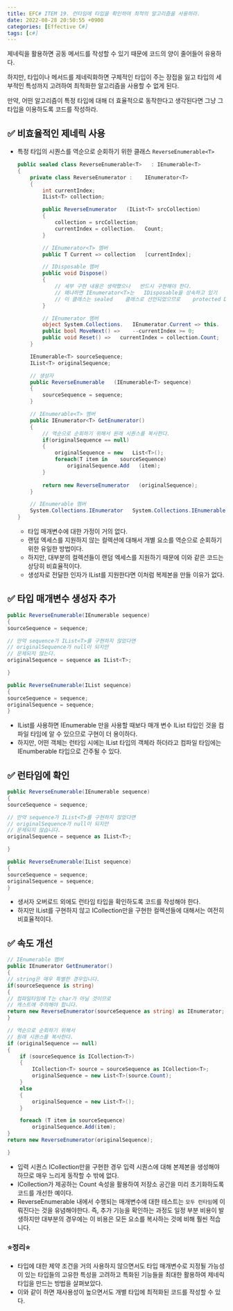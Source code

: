 ```yaml
---
title: EFC# ITEM 19. 런타임에 타입을 확인하여 최적의 알고리즘을 사용하라.
date: 2022-08-28 20:50:55 +0900
categories: [Effective C#]
tags: [c#]
---
```


제네릭을 활용하면 공동 메서드를 작성할 수 있기 때문에 코드의 양이 줄어들어 유용하다.

하지만, 타입이나 메서드를 제네릭화하면 구체적인 타입이 주는 장접을 잃고 타입의 세부적인 특성까지 고려하여 최적화한 알고리즘을 사용할 수 없게 된다.

만약, 어떤 알고리즘이 특정 타입에 대해 더 효율적으로 동작한다고 생각된다면 그냥 그 타입을 이용하도록 코드를 작성하라.

## ✅ 비효율적인 제네릭 사용
- 특정 타입의 시퀀스를 역순으로 순회하기 위한 클래스 `ReverseEnumerable<T>`
  ```csharp
  public sealed class ReverseEnumerable<T>   : IEnumerable<T>
  {
      private class ReverseEnumerator :    IEnumerator<T>
      {
          int currentIndex;
          IList<T> collection;
  
          public ReverseEnumerator   (IList<T> srcCollection)
          {
              collection = srcCollection;
              currentIndex = collection.   Count;
          }
  
          // IEnumerator<T> 멤버
          public T Current => collection   [currentIndex];
  
          // IDisposable 멤버
          public void Dispose()
          {
              // 세부 구현 내용은 생략했으나   반드시 구현해야 한다.
              // 왜냐하면 IEnumerator<T>는   IDisposable을 상속하고 있기   때문이다.
              // 이 클래스는 sealed    클래스로 선언되었으므로    protected Dispose() 메서드는   필요 없다.
          }
  
          // IEnumerator 멤버
          object System.Collections.   IEnumerator.Current => this.   Current;
          public bool MoveNext() =>    --currentIndex >= 0;       
          public void Reset() =>   currentIndex = collection.Count;
      }
  
      IEnumerable<T> sourceSequence;
      IList<T> originalSequence;
  
      // 생성자
      public ReverseEnumerable   (IEnumerable<T> sequence)
      {
          sourceSequence = sequence;
      }
  
      // IEnumerable<T> 멤버
      public IEnumerator<T> GetEnumerator()
      {
          // 역순으로 순회하기 위해서 원래 시퀀스를 복사한다.
          if(originalSequence == null)
          {
              originalSequence = new   List<T>();
              foreach(T item in    sourceSequence)
                  originalSequence.Add   (item);
          }
           
          return new ReverseEnumerator   (originalSequence);
      }
  
      // IEnumerable 멤버
      System.Collections.IEnumerator   System.Collections.IEnumerable.   GetEnumerator() => this.GetEnumerator  ();
  }
  ```
  - 타입 매개변수에 대한 가정이 거의 없다.
  - 랜덤 엑세스를 지원하지 않는 컬렉션에 대해서 개별 요소를 역순으로 순회하기 위한 유일한 방법이다.
  - 하지만, 대부분의 컬렉션들이 랜덤 엑세스를 지원하기 때문에 이와 같은 코드는 상당히 비효율적이다.
  - 생성자로 전달한 인자가 IList<T>를 지원한다면 이처럼 복제본을 만들 이유가 없다.

## ✅ 타입 매개변수 생성자 추가
```csharp
public ReverseEnumerable(IEnumerable sequence)  
{  
sourceSequence = sequence;

// 만약 sequence가 IList<T>를 구현하지 않았다면
// originalSequence가 null이 되지만
// 문제되지 않는다.
originalSequence = sequence as IList<T>;

}

public ReverseEnumerable(IList sequence)  
{  
sourceSequence = sequence;  
originalSequence = sequence;  
}
```
- IList<T>를 사용하면 IEnumerable<T> 만을 사용할 때보다 매개 변수 IList<T> 타입인 것을 컴파일 타임에 알 수 있으므로 구현이 더 용이하다.
- 하지만, 어떤 객체는 런타임 시에는 IList<T> 타입의 객체라 하더라고 컴파일 타임에는 IEnumberable<T> 타입으로 간주될 수 있다.

## ✅ 런타임에 확인
```csharp
public ReverseEnumerable(IEnumerable sequence)  
{  
sourceSequence = sequence;

// 만약 sequence가 IList<T>를 구현하지 않았다면
// originalSequence가 null이 되지만
// 문제되지 않습니다.
originalSequence = sequence as IList<T>;

}

public ReverseEnumerable(IList sequence)  
{  
sourceSequence = sequence;  
originalSequence = sequence;  
}
```
- 생서자 오버로드 외에도 런타임 타입을 확인하도록 코드를 작성해야 한다.
- 하지만 IList<T>를 구현하지 않고 ICollection<T>만을 구현한 컬렉션들에 대해서는 여전히 비효율적이다.

## ✅ 속도 개선
```csharp
// IEnumerable 멤버  
public IEnumerator GetEnumerator()  
{  
// string은 매우 특별한 경우입니다.  
if(sourceSequence is string)  
{  
// 컴파일타임에 T는 char가 아닐 것이므로  
// 캐스트에 주의해야 합니다.  
return new ReverseEnumerator(sourceSequence as string) as IEnumerator;  
}

// 역순으로 순회하기 위해서
// 원래 시퀀스를 복사한다.
if (originalSequence == null)
{
    if (sourceSequence is ICollection<T>)
    {
        ICollection<T> source = sourceSequence as ICollection<T>;
        originalSequence = new List<T>(source.Count);
    }
    else
    {
        originalSequence = new List<T>();
    }

    foreach (T item in sourceSequence)
        originalSequence.Add(item);
}
return new ReverseEnumerator(originalSequence);

}
```
- 입력 시퀀스 ICollection<T>만을 구현한 경우 입력 시퀀스에 대해 본제본을 생성해야 하므로 매우 느리게 동작할 수 밖에 없다.
- ICollection<T>가 제공하는 Count 속성을 활용하여 저장소 공간을 미리 초기화하도록 코드를 개선한 예이다.
- ReverseEnumerable<T> 내에서 수행되는 매개변수에 대한 테스트는 `모두 런타임`에 이뤄진다는 것을 유념해야한다.
즉, 추가 기능을 확인하는 과정도 일정 부분 비용이 발생하지만 대부분의 경우에는 이 비용은 모든 요소를 복사하는 것에 비해 훨씬 적습니다.

### ⭐정리⭐
- 타입에 대한 제약 조건을 거의 사용하지 않으면서도 타입 매개변수로 지정될 가능성이 있는 타입들의 고유한 특성을 고려하고 특화된 기능들을 최대한 활용하여 제네릭 타입을 만드는 방법을 살펴보았다.
- 이와 같이 하면 재사용성이 높으면서도 개별 타입에 최적화된 코드를 작성할 수 있다.

